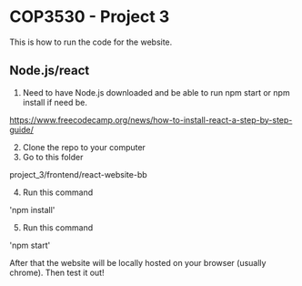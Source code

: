 <H1> COP3530 - Project 3 </h1>
This is how to run the code for the website.

<h2> Node.js/react </h2>

1. Need to have Node.js downloaded and be able to run npm start or npm install if need be.

https://www.freecodecamp.org/news/how-to-install-react-a-step-by-step-guide/

2. Clone the repo to your computer
3. Go to this folder

project_3/frontend/react-website-bb

4. Run this command

'npm install'

5. Run this command

'npm start'

After that the website will be locally hosted on your browser (usually chrome).
Then test it out!
